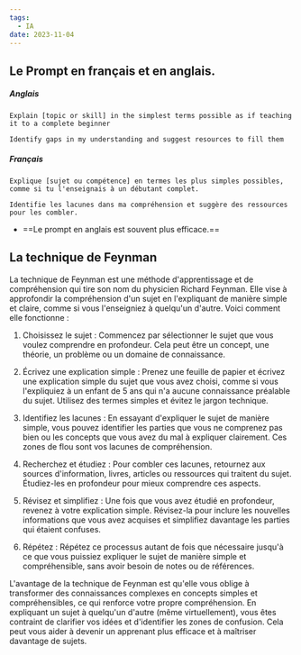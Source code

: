 ```yaml
---
tags:
  - IA
date: 2023-11-04
---
```

## Le Prompt en français et en anglais.

##### Anglais
```
Explain [topic or skill] in the simplest terms possible as if teaching it to a complete beginner

Identify gaps in my understanding and suggest resources to fill them
```

##### Français
```
Explique [sujet ou compétence] en termes les plus simples possibles, comme si tu l'enseignais à un débutant complet. 

Identifie les lacunes dans ma compréhension et suggère des ressources pour les combler.
```

- ==Le prompt en anglais est souvent plus efficace.==
## La technique de Feynman

La technique de Feynman est une méthode d'apprentissage et de compréhension qui tire son nom du physicien Richard Feynman. Elle vise à approfondir la compréhension d'un sujet en l'expliquant de manière simple et claire, comme si vous l'enseigniez à quelqu'un d'autre. Voici comment elle fonctionne :

1. Choisissez le sujet : Commencez par sélectionner le sujet que vous voulez comprendre en profondeur. Cela peut être un concept, une théorie, un problème ou un domaine de connaissance.
    
2. Écrivez une explication simple : Prenez une feuille de papier et écrivez une explication simple du sujet que vous avez choisi, comme si vous l'expliquiez à un enfant de 5 ans qui n'a aucune connaissance préalable du sujet. Utilisez des termes simples et évitez le jargon technique.
    
3. Identifiez les lacunes : En essayant d'expliquer le sujet de manière simple, vous pouvez identifier les parties que vous ne comprenez pas bien ou les concepts que vous avez du mal à expliquer clairement. Ces zones de flou sont vos lacunes de compréhension.
    
4. Recherchez et étudiez : Pour combler ces lacunes, retournez aux sources d'information, livres, articles ou ressources qui traitent du sujet. Étudiez-les en profondeur pour mieux comprendre ces aspects.
    
5. Révisez et simplifiez : Une fois que vous avez étudié en profondeur, revenez à votre explication simple. Révisez-la pour inclure les nouvelles informations que vous avez acquises et simplifiez davantage les parties qui étaient confuses.
    
6. Répétez : Répétez ce processus autant de fois que nécessaire jusqu'à ce que vous puissiez expliquer le sujet de manière simple et compréhensible, sans avoir besoin de notes ou de références.
    

L'avantage de la technique de Feynman est qu'elle vous oblige à transformer des connaissances complexes en concepts simples et compréhensibles, ce qui renforce votre propre compréhension. En expliquant un sujet à quelqu'un d'autre (même virtuellement), vous êtes contraint de clarifier vos idées et d'identifier les zones de confusion. Cela peut vous aider à devenir un apprenant plus efficace et à maîtriser davantage de sujets.